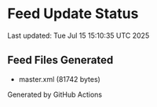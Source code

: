 # Feed Update Status
Last updated: Tue Jul 15 15:10:35 UTC 2025

## Feed Files Generated
- master.xml (81742 bytes)

Generated by GitHub Actions
